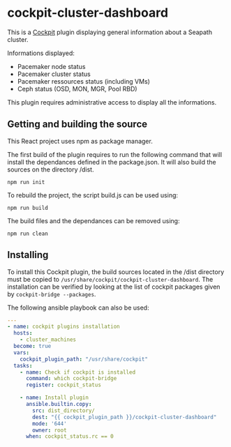 <!-- Copyright (C) 2024 Savoir-faire Linux Inc.
SPDX-License-Identifier: Apache-2.0 -->

# cockpit-cluster-dashboard

This is a [Cockpit](https://cockpit-project.org/) plugin displaying general information about a Seapath cluster.

Informations displayed:
- Pacemaker node status
- Pacemaker cluster status
- Pacemaker ressources status (including VMs)
- Ceph status (OSD, MON, MGR, Pool RBD)

This plugin requires administrative access to display all the informations.

## Getting and building the source

This React project uses npm as package manager.

The first build of the plugin requires to run the following command that will install the dependances defined in the package.json. It will also build the sources on the directory /dist.
```
npm run init
```

To rebuild the project, the script build.js can be used using:
```
npm run build
```

The build files and the dependances can be removed using:
```
npm run clean
```

## Installing

To install this Cockpit plugin, the build sources located in the /dist directory must be copied to `/usr/share/cockpit/cockpit-cluster-dashboard`.
The installation can be verified by looking at the list of cockpit packages given by `cockpit-bridge --packages`.

The following ansible playbook can also be used:

```YAML
---
- name: cockpit plugins installation
  hosts:
    - cluster_machines
  become: true
  vars:
    cockpit_plugin_path: "/usr/share/cockpit"
  tasks:
    - name: Check if cockpit is installed
      command: which cockpit-bridge
      register: cockpit_status

    - name: Install plugin
      ansible.builtin.copy:
        src: dist_directory/
        dest: "{{ cockpit_plugin_path }}/cockpit-cluster-dashboard"
        mode: '644'
        owner: root
      when: cockpit_status.rc == 0


```